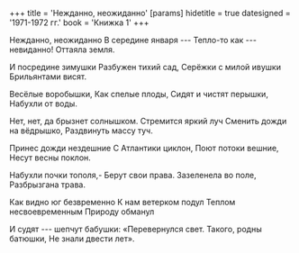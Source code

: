 +++
title = 'Нежданно, неожиданно'
[params]
  hidetitle = true
  datesigned = '1971-1972 гг.'
  book = 'Книжка 1'
+++
<!-- [АвтВариантНазвания- Причуды природы] -->

Нежданно, неожиданно
В середине января ---
Тепло-то как --- невиданно!<!-- Вариант автора: Тепло пришло невиданно! -->
Оттаяла земля.

И посредине зимушки
Разбужен тихий сад,
Серёжки с милой ивушки
Брильянтами висят.<!-- Вариант автора: Брильянтами звенят. -->

Весёлые воробышки,
Как спелые плоды,
Сидят и чистят перышки,<!-- Вариант автора: Поспешно чистят перышки, -->
Набухли от воды.

Нет, нет, да брызнет солнышком.
Стремится яркий луч
Сменить дожди на вёдрышко,
Раздвинуть массу туч.

Принес дожди нездешние
С Атлантики циклон,
Поют потоки вешние,
Несут весны поклон.

Набухли почки тополя,-
Берут свои права.
Зазеленела во поле,
Разбрызгана трава.

Как видно юг безвременно
К нам ветерком подул
Теплом несвоевременным
Природу обманул

И судят --- шепчут бабушки:
«Перевернулся свет.
Такого, родны батюшки,
Не знали двести лет».

<!-- [Илья- 1971-1972 г.] -->
<!-- Книжка 1 -->
